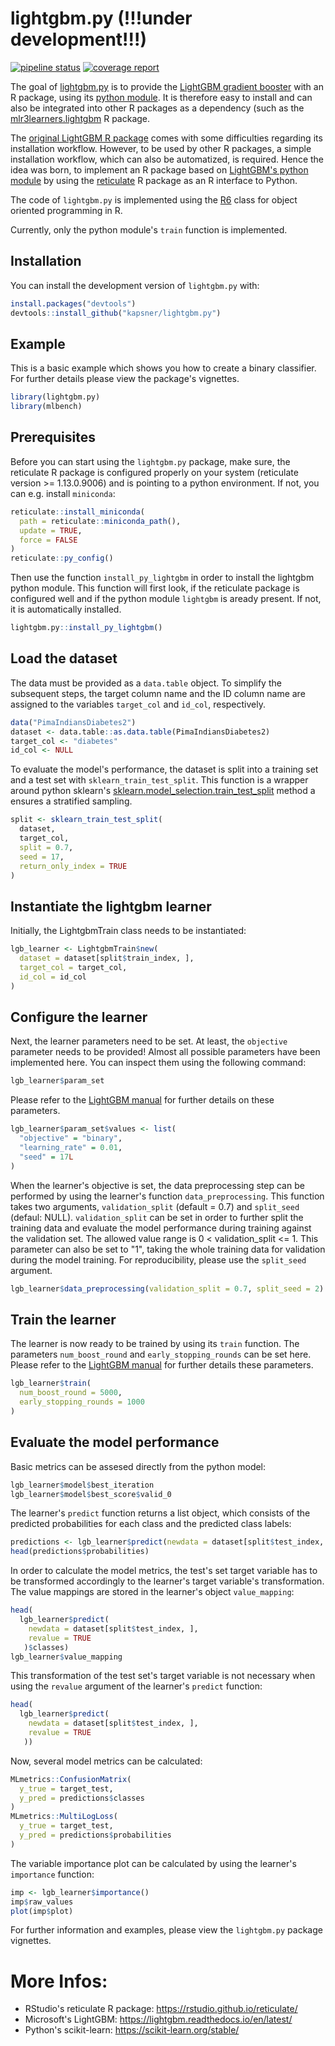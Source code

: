 # lightgbm.py (!!!under development!!!)

<!-- badges: start -->
[![pipeline status](https://gitlab.com/kapsner/lightgbm-py/badges/master/pipeline.svg)](https://gitlab.com/kapsner/lightgbm-py/commits/master)
[![coverage report](https://gitlab.com/kapsner/lightgbm-py/badges/master/coverage.svg)](https://gitlab.com/kapsner/lightgbm-py/commits/master)
<!-- badges: end -->

The goal of [lightgbm.py](https://github.com/kapsner/lightgbm.py) is to provide the [LightGBM gradient booster](https://lightgbm.readthedocs.io) with an R package, using its [python module](https://github.com/microsoft/LightGBM/tree/master/python-package). It is therefore easy to install and can also be integrated into other R packages as a dependency (such as the [mlr3learners.lightgbm](https://github.com/kapsner/mlr3learners.lightgbm) R package.

The [original LightGBM R package](https://github.com/microsoft/LightGBM/tree/master/R-package) comes with some difficulties regarding its installation workflow. However, to be used by other R packages, a simple installation workflow, which can also be automatized, is required. Hence the idea was born, to implement an R package based on [LightGBM's python module](https://github.com/microsoft/LightGBM/tree/master/python-package) by using the [reticulate](https://github.com/rstudio/reticulate) R package as an R interface to Python. 

The code of `lightgbm.py` is implemented using the [R6](https://github.com/r-lib/R6) class for object oriented programming in R. 

Currently, only the python module's `train` function is implemented. 

## Installation

You can install the development version of `lightgbm.py` with:

``` r
install.packages("devtools")
devtools::install_github("kapsner/lightgbm.py")
```

## Example

This is a basic example which shows you how to create a binary classifier. For further details please view the package's vignettes. 

``` r
library(lightgbm.py)
library(mlbench)
```

## Prerequisites

Before you can start using the `lightgbm.py` package, make sure, the reticulate R package is configured properly on your system (reticulate version >= 1.13.0.9006) and is pointing to a python environment. If not, you can e.g. install `miniconda`:

```r
reticulate::install_miniconda(
  path = reticulate::miniconda_path(),
  update = TRUE,
  force = FALSE
)
reticulate::py_config()
```

Then use the function `install_py_lightgbm` in order to install the lightgbm python module. This function will first look, if the reticulate package is configured well and if the python module `lightgbm` is aready present. If not, it is automatically installed. 

```r
lightgbm.py::install_py_lightgbm()
```

## Load the dataset

The data must be provided as a `data.table` object. To simplify the subsequent steps, the target column name and the ID column name are assigned to the variables `target_col` and `id_col`, respectively. 

```r
data("PimaIndiansDiabetes2")
dataset <- data.table::as.data.table(PimaIndiansDiabetes2)
target_col <- "diabetes"
id_col <- NULL
```

To evaluate the model's performance, the dataset is split into a training set and a test set with `sklearn_train_test_split`. This function is a wrapper around python sklearn's [sklearn.model_selection.train_test_split](https://scikit-learn.org/stable/modules/generated/sklearn.model_selection.train_test_split.html) method a ensures a stratified sampling. 

```r
split <- sklearn_train_test_split(
  dataset,
  target_col,
  split = 0.7,
  seed = 17,
  return_only_index = TRUE
)
```

## Instantiate the lightgbm learner 

Initially, the LightgbmTrain class needs to be instantiated: 

```r
lgb_learner <- LightgbmTrain$new(
  dataset = dataset[split$train_index, ],
  target_col = target_col,
  id_col = id_col
)
```

## Configure the learner 

Next, the learner parameters need to be set. At least, the `objective` parameter needs to be provided! Almost all possible parameters have been implemented here. You can inspect them using the following command: 

```r
lgb_learner$param_set
```

Please refer to the [LightGBM manual](https://lightgbm.readthedocs.io) for further details on these parameters.  

```r
lgb_learner$param_set$values <- list(
  "objective" = "binary",
  "learning_rate" = 0.01,
  "seed" = 17L
)
```

When the learner's objective is set, the data preprocessing step can be performed by using the learner's function `data_preprocessing`. This function takes two arguments, `validation_split` (default = 0.7) and `split_seed` (defaul: NULL). 
`validation_split` can be set in order to further split the training data and evaluate the model performance during training against the validation set. The allowed value range is 0 < validation_split <= 1. This parameter can also be set to "1", taking the whole training data for validation during the model training. For reproducibility, please use the `split_seed` argument. 

```r
lgb_learner$data_preprocessing(validation_split = 0.7, split_seed = 2)
```

## Train the learner 

The learner is now ready to be trained by using its `train` function. The parameters `num_boost_round` and `early_stopping_rounds` can be set here. Please refer to the [LightGBM manual](https://lightgbm.readthedocs.io) for further details these parameters. 

```r
lgb_learner$train(
  num_boost_round = 5000,
  early_stopping_rounds = 1000
)
```

## Evaluate the model performance 

Basic metrics can be assesed directly from the python model: 

```r
lgb_learner$model$best_iteration
lgb_learner$model$best_score$valid_0
```

The learner's `predict` function returns a list object, which consists of the predicted probabilities for each class and the predicted class labels: 

```r
predictions <- lgb_learner$predict(newdata = dataset[split$test_index, ])
head(predictions$probabilities)
```

In order to calculate the model metrics, the test's set target variable has to be transformed accordingly to the learner's target variable's transformation. The value mappings are stored in the learner's object `value_mapping`:

```r
head(
  lgb_learner$predict(
    newdata = dataset[split$test_index, ],
    revalue = TRUE
   )$classes)
lgb_learner$value_mapping
```

This transformation of the test set's target variable is not necessary when using the `revalue` argument of the learner's `predict` function:

```r
head(
  lgb_learner$predict(
    newdata = dataset[split$test_index, ],
    revalue = TRUE
   ))
```

Now, several model metrics can be calculated:

```r
MLmetrics::ConfusionMatrix(
  y_true = target_test,
  y_pred = predictions$classes
)
MLmetrics::MultiLogLoss(
  y_true = target_test,
  y_pred = predictions$probabilities
)
```

The variable importance plot can be calculated by using the learner's `importance` function: 

```r
imp <- lgb_learner$importance()
imp$raw_values
plot(imp$plot)
```

For further information and examples, please view the `lightgbm.py` package vignettes.  

# More Infos:

- RStudio's reticulate R package: https://rstudio.github.io/reticulate/
- Microsoft's LightGBM: https://lightgbm.readthedocs.io/en/latest/
- Python's scikit-learn: https://scikit-learn.org/stable/
